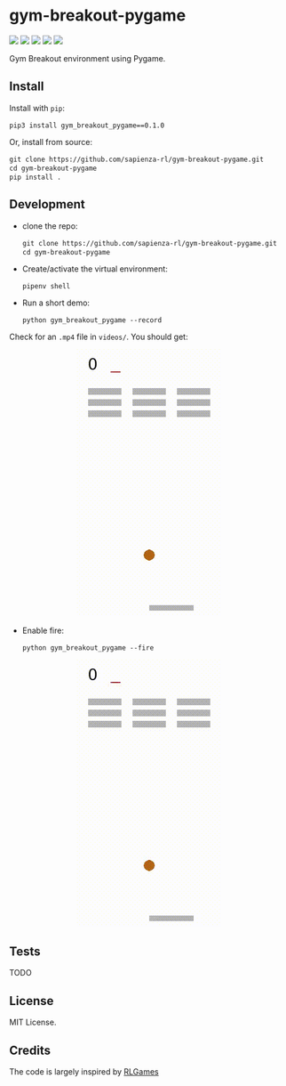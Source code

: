 # gym-breakout-pygame

[![](https://img.shields.io/pypi/v/gym_breakout_env.svg)](https://pypi.python.org/pypi/gym_breakout_env)
[![](https://img.shields.io/travis/sapienza-rl/gym_breakout_env.svg)](https://travis-ci.org/sapienza-rl/gym_breakout_env)
[![](https://img.shields.io/pypi/pyversions/gym_breakout_env.svg)](https://pypi.python.org/pypi/gym_breakout_env)
[![](https://coveralls.io/repos/github/sapienza-rl/gym_breakout_env/badge.svg?branch=master)](https://coveralls.io/github/sapienza-rl/gym_breakout_env?branch=master)
[![](https://img.shields.io/badge/license-Apache%202-lightgrey)](https://img.shields.io/badge/license-Apache%202-lightgrey)
<!-- [![](https://img.shields.io/badge/flake8-checked-blueviolet)](https://img.shields.io/badge/flake8-checked-blueviolet) -->
<!--  [![](https://img.shields.io/badge/mypy-checked-blue)](https://img.shields.io/badge/mypy-checked-blue) -->


Gym Breakout environment using Pygame.

## Install

Install with `pip`:

    pip3 install gym_breakout_pygame==0.1.0
    
Or, install from source:

    git clone https://github.com/sapienza-rl/gym-breakout-pygame.git
    cd gym-breakout-pygame
    pip install .

## Development

- clone the repo:

      git clone https://github.com/sapienza-rl/gym-breakout-pygame.git
      cd gym-breakout-pygame
    
- Create/activate the virtual environment:

      pipenv shell
    
- Run a short demo:

      python gym_breakout_pygame --record
      
Check for an `.mp4` file in `videos/`. You should get:

<p align="center">
  <img width="260" height="480" src="./docs/breakout-example.gif">
</p>


- Enable fire:

      python gym_breakout_pygame --fire

<p align="center">
  <img width="260" height="480" src="./docs/breakout-example-fire.gif">
</p>

## Tests

TODO

## License

MIT License.

## Credits

The code is largely inspired by [RLGames](https://github.com/iocchi/RLGames.git)

